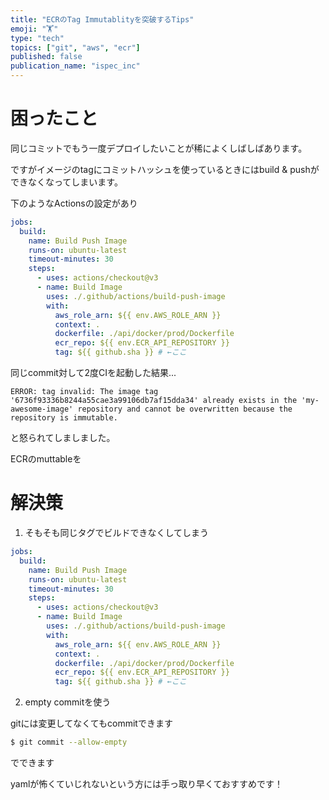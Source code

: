 ```yaml
---
title: "ECRのTag Immutablityを突破するTips"
emoji: "🏋"
type: "tech"
topics: ["git", "aws", "ecr"]
published: false
publication_name: "ispec_inc"
---
```


# 困ったこと

同じコミットでもう一度デプロイしたいことが稀によくしばしばあります。

ですがイメージのtagにコミットハッシュを使っているときにはbuild & pushができなくなってしまいます。

下のようなActionsの設定があり

```yaml
jobs:
  build:
    name: Build Push Image
    runs-on: ubuntu-latest
    timeout-minutes: 30
    steps:
      - uses: actions/checkout@v3
      - name: Build Image
        uses: ./.github/actions/build-push-image
        with:
          aws_role_arn: ${{ env.AWS_ROLE_ARN }}
          context: .
          dockerfile: ./api/docker/prod/Dockerfile
          ecr_repo: ${{ env.ECR_API_REPOSITORY }}
          tag: ${{ github.sha }} # ←ここ
```

同じcommit対して2度CIを起動した結果...

```
ERROR: tag invalid: The image tag '6736f93336b8244a55cae3a99106db7af15dda34' already exists in the 'my-awesome-image' repository and cannot be overwritten because the repository is immutable.
```

と怒られてしましました。

ECRのmuttableを

# 解決策

1. そもそも同じタグでビルドできなくしてしまう


```yaml
jobs:
  build:
    name: Build Push Image
    runs-on: ubuntu-latest
    timeout-minutes: 30
    steps:
      - uses: actions/checkout@v3
      - name: Build Image
        uses: ./.github/actions/build-push-image
        with:
          aws_role_arn: ${{ env.AWS_ROLE_ARN }}
          context: .
          dockerfile: ./api/docker/prod/Dockerfile
          ecr_repo: ${{ env.ECR_API_REPOSITORY }}
          tag: ${{ github.sha }} # ←ここ
```

2. empty commitを使う

gitには変更してなくてもcommitできます

```bash
$ git commit --allow-empty
```
でできます

yamlが怖くていじれないという方には手っ取り早くておすすめです！
